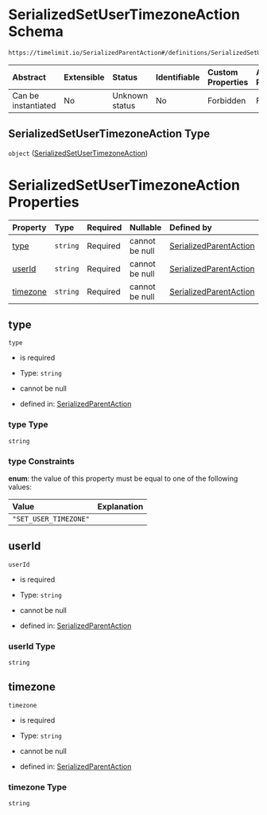 # SerializedSetUserTimezoneAction Schema

```txt
https://timelimit.io/SerializedParentAction#/definitions/SerializedSetUserTimezoneAction
```



| Abstract            | Extensible | Status         | Identifiable | Custom Properties | Additional Properties | Access Restrictions | Defined In                                                                                       |
| :------------------ | :--------- | :------------- | :----------- | :---------------- | :-------------------- | :------------------ | :----------------------------------------------------------------------------------------------- |
| Can be instantiated | No         | Unknown status | No           | Forbidden         | Forbidden             | none                | [SerializedParentAction.schema.json*](SerializedParentAction.schema.json "open original schema") |

## SerializedSetUserTimezoneAction Type

`object` ([SerializedSetUserTimezoneAction](serializedparentaction-definitions-serializedsetusertimezoneaction.md))

# SerializedSetUserTimezoneAction Properties

| Property              | Type     | Required | Nullable       | Defined by                                                                                                                                                                                                                         |
| :-------------------- | :------- | :------- | :------------- | :--------------------------------------------------------------------------------------------------------------------------------------------------------------------------------------------------------------------------------- |
| [type](#type)         | `string` | Required | cannot be null | [SerializedParentAction](serializedparentaction-definitions-serializedsetusertimezoneaction-properties-type.md "https://timelimit.io/SerializedParentAction#/definitions/SerializedSetUserTimezoneAction/properties/type")         |
| [userId](#userid)     | `string` | Required | cannot be null | [SerializedParentAction](serializedparentaction-definitions-serializedsetusertimezoneaction-properties-userid.md "https://timelimit.io/SerializedParentAction#/definitions/SerializedSetUserTimezoneAction/properties/userId")     |
| [timezone](#timezone) | `string` | Required | cannot be null | [SerializedParentAction](serializedparentaction-definitions-serializedsetusertimezoneaction-properties-timezone.md "https://timelimit.io/SerializedParentAction#/definitions/SerializedSetUserTimezoneAction/properties/timezone") |

## type



`type`

*   is required

*   Type: `string`

*   cannot be null

*   defined in: [SerializedParentAction](serializedparentaction-definitions-serializedsetusertimezoneaction-properties-type.md "https://timelimit.io/SerializedParentAction#/definitions/SerializedSetUserTimezoneAction/properties/type")

### type Type

`string`

### type Constraints

**enum**: the value of this property must be equal to one of the following values:

| Value                 | Explanation |
| :-------------------- | :---------- |
| `"SET_USER_TIMEZONE"` |             |

## userId



`userId`

*   is required

*   Type: `string`

*   cannot be null

*   defined in: [SerializedParentAction](serializedparentaction-definitions-serializedsetusertimezoneaction-properties-userid.md "https://timelimit.io/SerializedParentAction#/definitions/SerializedSetUserTimezoneAction/properties/userId")

### userId Type

`string`

## timezone



`timezone`

*   is required

*   Type: `string`

*   cannot be null

*   defined in: [SerializedParentAction](serializedparentaction-definitions-serializedsetusertimezoneaction-properties-timezone.md "https://timelimit.io/SerializedParentAction#/definitions/SerializedSetUserTimezoneAction/properties/timezone")

### timezone Type

`string`
